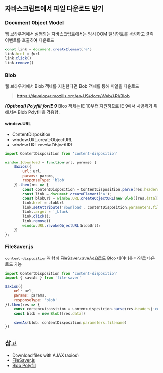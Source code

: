 ## 자바스크립트에서 파일 다운로드 받기

### Document Object Model
웹 브라우저에서 실행되는 자바스크립트에서는 임시 DOM 엘리먼트를 생성하고 클릭 이벤트를 호출하여 다운로드

```js
const link = document.createElement('a')
link.href = $url
link.click()
link.remove()
```

### Blob
웹 브라우저에서 Blob 객체를 지원한다면 Blob 객체를 통해 파일을 다운로드
> https://developer.mozilla.org/en-US/docs/Web/API/Blob

_**(Optional) Polyfill for IE 9**_
Blob 객체는 IE 10부터 지원하므로 IE 9에서 사용하기 위해서는 [Blob Polyfill](https://github.com/bjornstar/blob-polyfill)을 적용함.

#### window.URL

- ContentDisposition
- window.URL.createObjectURL
- window.URL.revokeObjectURL

```js
import ContentDisposition from 'content-disposition'

window.$download = function(url, params) {
    $axios({
        url: url,
        params: params,
        responseType: 'blob'
    }).then(res => {
        const contentDisposition = ContentDisposition.parse(res.headers['content-disposition'])
        const link = document.createElement('a');
        const blobUrl = window.URL.createObjectURL(new Blob([res.data]));
        link.href = blobUrl
        link.setAttribute('download', contentDisposition.parameters.filename);
        link.target = '_blank'
        link.click();
        link.remove()
        window.URL.revokeObjectURL(blobUrl);
    })
};
```

### FileSaver.js
`content-disposition`와 함께 [FileSaver.saveAs](https://github.com/eligrey/FileSaver.js/)으로도 Blob 데이터를 파일로 다운로드 가능

```js
import ContentDisposition from 'content-disposition'
import { saveAs } from 'file-saver'

$axios({
    url: url,
    params: params,
    responseType: 'blob'
}).then(res => {
    const contentDisposition = ContentDisposition.parse(res.headers['content-disposition'])
    const blob = new Blob([res.data])

    saveAs(blob, contentDisposition.parameters.filename)
})
```

## 참고
- [Download files with AJAX (axios)](https://gist.github.com/javilobo8/097c30a233786be52070986d8cdb1743)
- [FileSaver.js](https://github.com/eligrey/FileSaver.js/)
- [Blob Polyfill](https://github.com/bjornstar/blob-polyfill)
